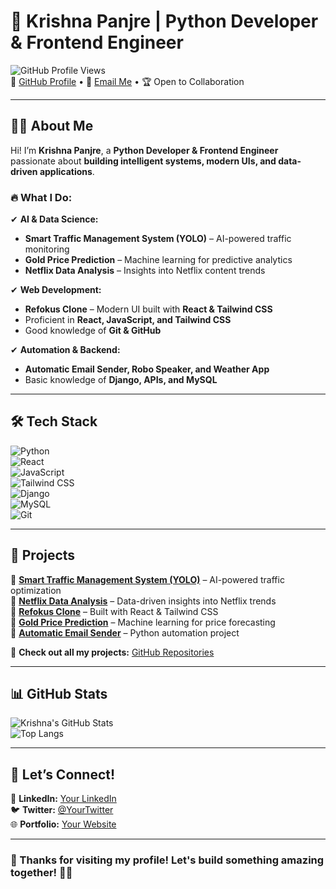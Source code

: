 # 🚀 Krishna Panjre | Python Developer & Frontend Engineer  

![GitHub Profile Views](https://komarev.com/ghpvc/?username=krishu087&color=brightgreen)  
🔗 [GitHub Profile](https://github.com/krishu087) • 📧 [Email Me](krishnapanjre2003@gmail.com) • 🏆 Open to Collaboration  

---

## 👨‍💻 About Me  
Hi! I’m **Krishna Panjre**, a **Python Developer & Frontend Engineer** passionate about **building intelligent systems, modern UIs, and data-driven applications**.  

### 🔥 What I Do:  
✔ **AI & Data Science:**  
- **Smart Traffic Management System (YOLO)** – AI-powered traffic monitoring  
- **Gold Price Prediction** – Machine learning for predictive analytics  
- **Netflix Data Analysis** – Insights into Netflix content trends  

✔ **Web Development:**  
- **Refokus Clone** – Modern UI built with **React & Tailwind CSS**  
- Proficient in **React, JavaScript, and Tailwind CSS**  
- Good knowledge of **Git & GitHub**  

✔ **Automation & Backend:**  
- **Automatic Email Sender, Robo Speaker, and Weather App**  
- Basic knowledge of **Django, APIs, and MySQL**  

---

## 🛠 Tech Stack  
![Python](https://img.shields.io/badge/Python-3776AB?style=for-the-badge&logo=python&logoColor=white)  
![React](https://img.shields.io/badge/React-20232A?style=for-the-badge&logo=react&logoColor=61DAFB)  
![JavaScript](https://img.shields.io/badge/JavaScript-F7DF1E?style=for-the-badge&logo=javascript&logoColor=black)  
![Tailwind CSS](https://img.shields.io/badge/Tailwind_CSS-38B2AC?style=for-the-badge&logo=tailwind-css&logoColor=white)  
![Django](https://img.shields.io/badge/Django-092E20?style=for-the-badge&logo=django&logoColor=white)  
![MySQL](https://img.shields.io/badge/MySQL-4479A1?style=for-the-badge&logo=mysql&logoColor=white)  
![Git](https://img.shields.io/badge/Git-F05032?style=for-the-badge&logo=git&logoColor=white)  

---

## 📌 Projects  
📌 **[Smart Traffic Management System (YOLO)](https://github.com/krishu087/)** – AI-powered traffic optimization  
📌 **[Netflix Data Analysis](https://github.com/krishu087/)** – Data-driven insights into Netflix trends  
📌 **[Refokus Clone](https://github.com/krishu087/)** – Built with React & Tailwind CSS  
📌 **[Gold Price Prediction](https://github.com/krishu087/)** – Machine learning for price forecasting  
📌 **[Automatic Email Sender](https://github.com/krishu087/)** – Python automation project  

🔗 **Check out all my projects:** [GitHub Repositories](https://github.com/krishu087?tab=repositories)  

---

## 📊 GitHub Stats  
![Krishna's GitHub Stats](https://github-readme-stats.vercel.app/api?username=krishu087&show_icons=true&theme=radical)  
![Top Langs](https://github-readme-stats.vercel.app/api/top-langs/?username=krishu087&layout=compact&theme=radical)  

---

## 🤝 Let’s Connect!  
💼 **LinkedIn:** [Your LinkedIn]("www.linkedin.com/in/krishna200330")  
🐦 **Twitter:** [@YourTwitter]("https://x.com/krishu073")  
🌐 **Portfolio:** [Your Website]()  

---

### 🌟 Thanks for visiting my profile! Let's build something amazing together! 🚀🔥  
